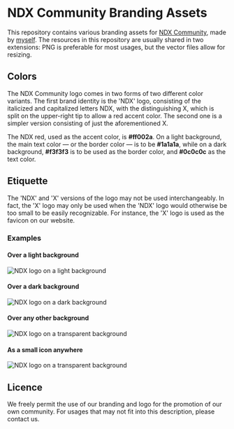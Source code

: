 # NDX Community Branding Assets
This repository contains various branding assets for [NDX Community](https://www.ndx.xyz/), made by [myself](https://github.com/skonky). The resources in this repository are usually shared in two extensions: PNG is preferable for most usages, but the vector files allow for resizing.

## Colors

The NDX Community logo comes in two forms of two different color variants. The first brand identity is the 'NDX' logo, consisting of the italicized and capitalized letters NDX, with the distinguishing X, which is split on the upper-right tip to allow a red accent color. The second one is a simpler version consisting of just the aforementioned X.

The NDX red, used as the accent color, is **#ff002a**. On a light background, the main text color — or the border color — is to be **#1a1a1a**, while on a dark background, **#f3f3f3** is to be used as the border color, and **#0c0c0c** as the text color.

## Etiquette

The 'NDX' and 'X' versions of the logo may not be used interchangeably. In fact, the 'X' logo may only be used when the 'NDX' logo would otherwise be too small to be easily recognizable. For instance, the 'X' logo is used as the favicon on our website.

### Examples

#### Over a light background
![NDX logo on a light background](https://abc.ndx.xyz/NDX-Branding-Assets/examples/white_bg.jpg)

#### Over a dark background
![NDX logo on a dark background](https://abc.ndx.xyz/NDX-Branding-Assets/examples/black_bg.jpg)

#### Over any other background
![NDX logo on a transparent background](https://abc.ndx.xyz/NDX-Branding-Assets/examples/any_bg.jpg)

#### As a small icon anywhere
![NDX logo on a transparent background](https://abc.ndx.xyz/NDX-Branding-Assets/examples/x_icon.jpg)

## Licence

We freely permit the use of our branding and logo for the promotion of our own community. For usages that may not fit into this description, please contact us.
